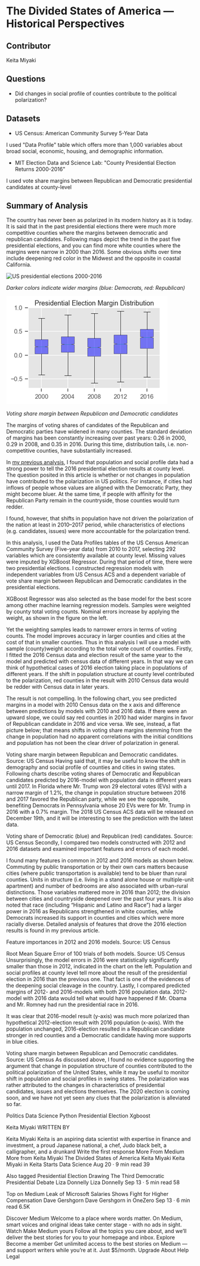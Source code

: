 # The Divided States of America — Historical Perspectives

## Contributor
Keita Miyaki

## Questions
- Did changes in social profile of counties contribute to the political polarization?

## Datasets
- US Census: American Community Survey 5-Year Data

I used "Data Profile" table which offers more than 1,000 variables about broad social, economic, housing, and demographic information. 
- MIT Election Data and Science Lab: "County Presidential Election Returns 2000-2016"

I used vote share margins between Republican and Democratic presidential candidates at county-level

## Summary of Analysis

The country has never been as polarized in its modern history as it is today. It is said that in the past presidential elections there were much more competitive counties where the margins between democratic and republican candidates. Following maps depict the trend in the past five presidential elections, and you can find more white counties where the margins were narrow in 2000 than 2016. Some obvious shifts over time include deepening red color in the Midwest and the opposite in coastal California.

![US presidential elections 2000-2016](images//historical_map.png "US presidential election historical map")

*Darker colors indicate wider margins (blue: Democrats, red: Republican)*


![US presidential elections 2000-2016: margins](images//historical_margin_boxplot.png "US presidential election historical margin distribution")

*Voting share margin between Republican and Democratic candidates*

The margins of voting shares of candidates of the Republican and Democratic parties have widened in many counties. The standard deviation of margins has been constantly increasing over past years: 0.26 in 2000, 0.29 in 2008, and 0.35 in 2016. During this time, distribution tails, i.e. non-competitive counties, have substantially increased.

In [my previous analysis](https://github.com/keita-dc/FlatironProject5), I found that population and social profile data had a strong power to tell the 2016 presidential election results at county level. The question posited in this article is whether or not changes in population have contributed to the polarization in US politics. For instance, if cities had inflows of people whose values are aligned with the Democratic Party, they might become bluer. At the same time, if people with affinity for the Republican Party remain in the countryside, those counties would turn redder.

I found, however, that shifts in population have not driven the polarization of the nation at least in 2010–2017 period, while characteristics of elections (e.g. candidates, issues) were more accountable for the polarization trend.

In this analysis, I used the Data Profiles tables of the US Census American Community Survey (Five-year data) from 2010 to 2017, selecting 292 variables which are consistently available at county level. Missing values were imputed by XGBoost Regressor. During that period of time, there were two presidential elections. I constructed regression models with independent variables from US Census ACS and a dependent variable of vote share margin between Republican and Democratic candidates in the presidential elections.

XGBoost Regressor was also selected as the base model for the best score among other machine learning regression models. Samples were weighted by county total voting counts. Nominal errors increase by applying the weight, as shown in the figure on the left.

Yet the weighting samples leads to narrower errors in terms of voting counts. The model improves accuracy in larger counties and cities at the cost of that in smaller counties. Thus in this analysis I will use a model with sample (county)weight according to the total vote count of counties.
Firstly, I fitted the 2016 Census data and election result of the same year to the model and predicted with census data of different years. In that way we can think of hypothetical cases of 2016 election taking place in populations of different years. If the shift in population structure at county level contributed to the polarization, red counties in the result with 2010 Census data would be redder with Census data in later years.

The result is not compelling. In the following chart, you see predicted margins in a model with 2010 Census data on the x axis and difference between predictions by models with 2010 and 2016 data. If there were an upward slope, we could say red counties in 2010 had wider margins in favor of Republican candidate in 2016 and vice versa. We see, instead, a flat picture below; that means shifts in voting share margins stemming from the change in population had no apparent correlations with the initial conditions and population has not been the clear driver of polarization in general.

Voting share margin between Republican and Democratic candidates. Source: US Census
Having said that, it may be useful to know the shift in demography and social profile of counties and cities in swing states. Following charts describe voting shares of Democratic and Republican candidates predicted by 2016-model with population data in different years until 2017. In Florida where Mr. Trump won 29 electoral votes (EVs) with a narrow margin of 1.2%, the change in population structure between 2016 and 2017 favored the Republican party, while we see the opposite, benefiting Democrats in Pennsylvania whose 20 EVs were for Mr. Trump in 2016 with a 0.7% margin. The 2018 US Census ACS data will be released on December 19th, and it will be interesting to see the prediction with the latest data.

Voting share of Democratic (blue) and Republican (red) candidates. Source: US Census
Secondly, I compared two models constructed with 2012 and 2016 datasets and examined important features and errors of each model.

I found many features in common in 2012 and 2016 models as shown below. Commuting by public transportation or by their own cars matters because cities (where public transportation is available) tend to be bluer than rural counties. Units in structure (i.e. living in a stand alone house or multiple-unit apartment) and number of bedrooms are also associated with urban-rural distinctions. Those variables mattered more in 2016 than 2012; the division between cities and countryside deepened over the past four years. It is also noted that race (including “Hispanic and Latino and Race”) had a larger power in 2016 as Republicans strengthened in white counties, while Democrats increased its support in counties and cities which were more racially diverse. Detailed analysis of features that drove the 2016 election results is found in my previous article.

Feature importances in 2012 and 2016 models. Source: US Census

Root Mean Square Error of 100 trials of both models. Source: US Census
Unsurprisingly, the model errors in 2016 were statistically significantly smaller than those in 2012, indicated in the chart on the left. Population and social profiles at county level tell more about the result of the presidential election in 2016 than the previous one. That fact is one of the evidences of the deepening social cleavage in the country.
Lastly, I compared predicted margins of 2012- and 2016-models with both 2016 population data. 2012-model with 2016 data would tell what would have happened if Mr. Obama and Mr. Romney had run the presidential race in 2016.

It was clear that 2016-model result (y-axis) was much more polarized than hypothetical 2012-election result with 2016 population (x-axis). With the population unchanged, 2016-election resulted in a Republican candidate stronger in red counties and a Democratic candidate having more supports in blue cities.

Voting share margin between Republican and Democratic candidates. Source: US Census
As discussed above, I found no evidence supporting the argument that change in population structure of counties contributed to the political polarization of the United States, while it may be useful to monitor shift in population and social profiles in swing states. The polarization was rather attributed to the changes in characteristics of presidential candidates, issues and elections themselves. The 2020 election is coming soon, and we have not yet seen any clues that the polarization is alleviated so far.

Politics
Data Science
Python
Presidential Election
Xgboost


Keita Miyaki
WRITTEN BY

Keita Miyaki
Keita is an aspiring data scientist with expertise in finance and investment, a proud Japanese national, a chef, Judo black belt, a calligrapher, and a drunkard
Write the first response
More From Medium
More from Keita Miyaki
The Divided States of America
Keita Miyaki
Keita Miyaki in Keita Starts Data Science
Aug 20 · 9 min read
39

Also tagged Presidential Election
Drawing The Third Democratic Presidential Debate
Liza Donnelly
Liza Donnelly
Sep 13 · 5 min read
58

Top on Medium
Leak of Microsoft Salaries Shows Fight for Higher Compensation
Dave Gershgorn
Dave Gershgorn in OneZero
Sep 13 · 6 min read
6.5K

Discover Medium
Welcome to a place where words matter. On Medium, smart voices and original ideas take center stage - with no ads in sight. Watch
Make Medium yours
Follow all the topics you care about, and we’ll deliver the best stories for you to your homepage and inbox. Explore
Become a member
Get unlimited access to the best stories on Medium — and support writers while you’re at it. Just $5/month. Upgrade
About
Help
Legal

